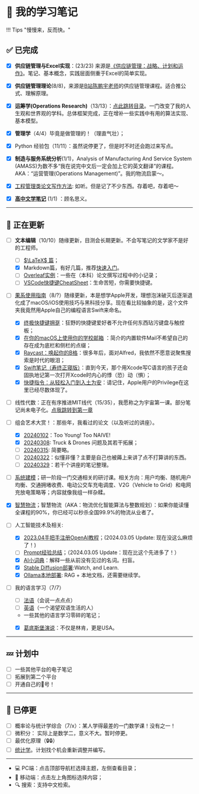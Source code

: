 # 📒 我的学习笔记

!!! Tips "慢慢来，反而快。"


## ✅ 已完成

- [x] **供应链管理与Excel实现**：(23/23) 来源是[《供应链管理：战略、计划和运作》](https://book.douban.com/subject/26301351/)。笔记、基本概念，实践层面侧重于Excel的简单实现。
- [x] **供应链管理理论**(8/8)，来源是[B站陈鹏宇老师](https://space.bilibili.com/28238054)的供应链管理课程。适合推公式、理解原理。
- [x] **运筹学(Operations Research)**（13/13）：[点此跳转目录](./OR/index.md)。一门改变了我的人生观和世界观的学科。总体框架完成，正在增补一些实践中有用的算法实现、基本模型。
- [x] **管理学**（4/4）毕竟是做管理的！（理直气壮）；
- [x] Python 经验包（11/11）：虽然说停更了，但是时不时还会跑过来写点。
- [x] **制造与服务系统分析**(1/1)，Analysis of Manufacturing And Service System (AMASS)为数不多“我在说完中文后一定会加上它的英文翻译”的课程。AKA：“运营管理(Operations Management)”。我的物流启蒙～。
- [x] [工程管理类论文写作方法](./MEMEssay/Class1.md): 如听。但是记了不少东西。存着吧，存着吧～
- [x] [**高中文学笔记**](./HighSchool.md) (1/1) ：顾名思义。


------

## 🐌 正在更新

- [ ] **文本编辑**（10/10）随缘更新，目测会长期更新。不会写笔记的文学家不是好的工程师。
    - [ ] [$\LaTeX$ 篇](./TextEdit/LaTeX/LatexNotes.md)；
    - [x] Markdown篇，有好几篇，推荐[快速入门](./TextEdit/Markdown/MarkdownQuickStart.md)。
    - [ ] [Overleaf实例](./TextEdit/LaTeX/Overleaf.md)：一些在（本科）论文撰写过程中的小记录；
    - [ ] [VSCode快捷键CheatSheet](./Vscode/keys.md)：生命苦短，你需要快捷键。
- [ ] [果系使用指南](./Swift/SwiftBasics.md)（8/?）随缘更新，本是想学Apple开发，理想泡沫破灭后逐渐退化成了macOS/iOS使用技巧与黑科技分享。现在看比较抽象的是，这个文件夹我竟然用Apple自己的编程语言Swift来命名。
    - [x] [终极快捷键拥趸](./Swift/Keyshortcuts.md)：狂野的快捷键爱好者不允许任何东西玷污键盘与触控板；
    - [x] [在你的macOS上使用你的学校邮箱](./Swift/About_mail.md) ：简介的内置软件Mail不希望自己的存在成为底栏和侧栏的点缀；
    - [x] [Raycast：唤起你的B格](./Swift/Ray.md)：很多年后，面对Alfred，我依然不愿意说聚焦搜索是时代的眼泪；
    - [x] [Swift笔记（寿终正寝版）](./Swift/SwiftBasics.md)：直到今天，那个用Xcode写C语言的孩子还会固执地记第一次打开Xcode时内心的悸（恐）动（惧）；
    - [x] [快捷指令：从轻松入门到入土为安](./Swift/Shortcuts.md)：请记住，Apple用户的Privilege在这里已经尽数体现了。
- [ ] 线性代数：正在有序推进MIT线代（15/35），我愿称之为宇宙第一课。部分笔记尚未电子化。[点我跳转到第一章](./LinearAlgebra/MIT_course_1.md)
- [ ] 组会艺术大赏！：那些年，我看过的论文（以及听过的讲座）。
    - [x] [20240102](./TeamMeeting/Articles.md)：Too Young! Too NAIVE! 
    - [x] [20240308](./TeamMeeting/0308Prep.md): Truck & Drones 问题及其若干拓展；
    - [ ] [20240315](./TeamMeeting/0315Prep.md): 简要略。
    - [ ] [20240322](./TeamMeeting/0322Prep.md)：似懂非懂？主要是自己也被薅上来讲了点不打算讲的东西。
    - [ ] [20240329](./TeamMeeting/0329Prep.md)：若干个讲座的笔记整理。
- [ ] [系统建模](./TeamMeeting/0922Fri.md)；研一阶段一门交通相关的研讨课。相关方向：用户均衡、随机用户均衡、交通拥堵收费、电动公交车充电调度、V2G（Vehicle to Grid）和电网充放电策略等；内容就像我组一样杂糅。
- [x] [智慧物流](./IntelligentLogistics/IntelligentLogistics1.md)；智慧物流（AKA：物流优化智能算法与整数规划）：如果你能读懂全课程的90%，你已经可以秒杀全国99.9%的物流从业者了。

- [ ] 人工智能技术及相关:
    - [x] [2023.04手把手注册OpenAI教程](./ChatGPT/Register.md)；(2024.03.05 Update: 现在没这么麻烦了！)
    - [ ] [Prompt经验总结](./ChatGPT/Prompt1.md)；（2024.03.05 Update：现在比这个先进多了！）
    - [x] [AI小词典](./ChatGPT/Knowledge/Terms.md)：解释一些从前没有见过的名词。扫盲。
    - [x] [Stable Diffusion部署](./ChatGPT/StableDiffusion.md):Watch, and Learn. 
    - [x] [Ollama本地部署](./ChatGPT/Ollama.md): RAG + 本地文档，还需要继续学。
- [ ] 我的语言学习（7/7）
    - [ ] [法语](./English/French.md)（会说一点点点）
    - [ ] [英语](./English/English.md)（一个渴望双语生活的人） 
    - 一些其他的语言学习零碎的笔记；
    - [x] [葛底斯堡演说](./English/Gettysburg_Address.md)：不仅是林肯，更是USA。


------


## 💤 计划中


- [ ] 一些其他平台的电子笔记
- [ ] 拓展到第二个平台
- [ ] 开通自己的👸号！

-----


## 🤡 已停更

- [ ] 概率论与统计学综合（7/x）：某人学得最差的一门数学课！没有之一！
- [ ] 微积分： 实际上是数学二，意义不大。暂时停更。
- [ ] 最优化原理（🔒🔒）
- [ ] [统计学](./Statistics/Basics.md)。计划找个机会重新调整并编写。

-----

- 💻 PC端：点击顶部导航栏选择主题，左侧查看目录；
- 📱 移动端：点击左上角图标选择内容；
- 🔍 搜索：支持中文检索。